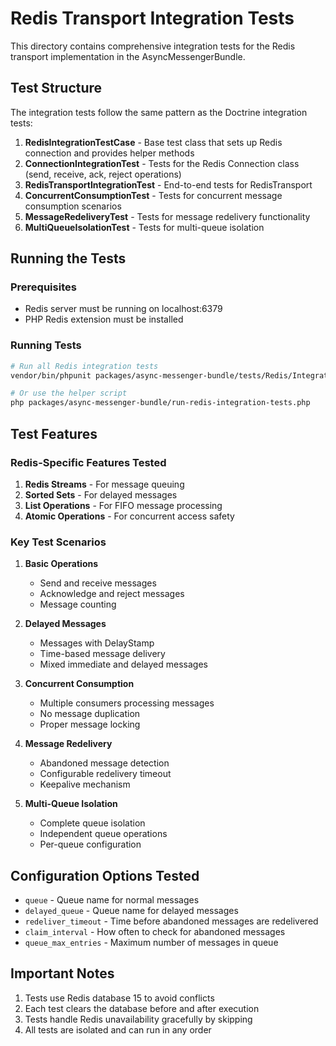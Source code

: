 # Redis Transport Integration Tests

This directory contains comprehensive integration tests for the Redis transport implementation in the AsyncMessengerBundle.

## Test Structure

The integration tests follow the same pattern as the Doctrine integration tests:

1. **RedisIntegrationTestCase** - Base test class that sets up Redis connection and provides helper methods
2. **ConnectionIntegrationTest** - Tests for the Redis Connection class (send, receive, ack, reject operations)
3. **RedisTransportIntegrationTest** - End-to-end tests for RedisTransport
4. **ConcurrentConsumptionTest** - Tests for concurrent message consumption scenarios
5. **MessageRedeliveryTest** - Tests for message redelivery functionality
6. **MultiQueueIsolationTest** - Tests for multi-queue isolation

## Running the Tests

### Prerequisites

- Redis server must be running on localhost:6379
- PHP Redis extension must be installed

### Running Tests

```bash
# Run all Redis integration tests
vendor/bin/phpunit packages/async-messenger-bundle/tests/Redis/Integration/

# Or use the helper script
php packages/async-messenger-bundle/run-redis-integration-tests.php
```

## Test Features

### Redis-Specific Features Tested

1. **Redis Streams** - For message queuing
2. **Sorted Sets** - For delayed messages
3. **List Operations** - For FIFO message processing
4. **Atomic Operations** - For concurrent access safety

### Key Test Scenarios

1. **Basic Operations**
   - Send and receive messages
   - Acknowledge and reject messages
   - Message counting

2. **Delayed Messages**
   - Messages with DelayStamp
   - Time-based message delivery
   - Mixed immediate and delayed messages

3. **Concurrent Consumption**
   - Multiple consumers processing messages
   - No message duplication
   - Proper message locking

4. **Message Redelivery**
   - Abandoned message detection
   - Configurable redelivery timeout
   - Keepalive mechanism

5. **Multi-Queue Isolation**
   - Complete queue isolation
   - Independent queue operations
   - Per-queue configuration

## Configuration Options Tested

- `queue` - Queue name for normal messages
- `delayed_queue` - Queue name for delayed messages
- `redeliver_timeout` - Time before abandoned messages are redelivered
- `claim_interval` - How often to check for abandoned messages
- `queue_max_entries` - Maximum number of messages in queue

## Important Notes

1. Tests use Redis database 15 to avoid conflicts
2. Each test clears the database before and after execution
3. Tests handle Redis unavailability gracefully by skipping
4. All tests are isolated and can run in any order